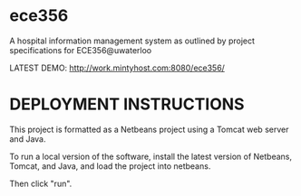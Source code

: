 ece356
======

A hospital information management system as outlined by project specifications for ECE356@uwaterloo

LATEST DEMO: http://work.mintyhost.com:8080/ece356/

DEPLOYMENT INSTRUCTIONS
=======================

This project is formatted as a Netbeans project using a Tomcat web server and Java. 

To run a local version of the software, install the latest version of Netbeans, Tomcat, and Java, and load the project into netbeans.

Then click "run".


